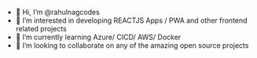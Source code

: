 - 👋 Hi, I’m @rahulnagcodes
- 👀 I’m interested in developing REACTJS Apps / PWA and other frontend related projects
- 🌱 I’m currently learning Azure/ CICD/ AWS/ Docker
- 💞️ I’m looking to collaborate on any of the amazing open source projects


